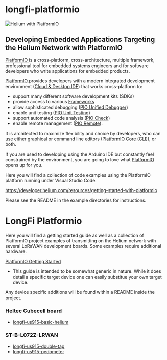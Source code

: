 # longfi-platformio
![Helium with PlatformIO][logo]

[logo]: assets/logo-horizontalblue_bug.png "Helium with PlatformIO"

## Developing Embedded Applications Targeting the Helium Network with PlatformIO

[PlatformIO ](https://platformio.org/)is a cross-platform, cross-architecture, multiple framework, professional tool for embedded systems engineers and for software developers who write applications for embedded products.

[PlatformIO ](https://platformio.org/)provides developers with a modern integrated development environment \([Cloud & Desktop IDE](https://docs.platformio.org/en/latest/integration/ide/index.html#ide)\) that works cross-platform to:
* support many different software development kits \(SDKs\)
* provide access to various [Frameworks](https://docs.platformio.org/en/latest/frameworks/index.html#frameworks)
* allow sophisticated debugging \([PIO Unified Debugger](https://docs.platformio.org/en/latest/plus/debugging.html#piodebug)\)
* enable unit testing \([PIO Unit Testing](https://docs.platformio.org/en/latest/plus/unit-testing.html#unit-testing)\)
* support automated code analysis \([PIO Check](https://docs.platformio.org/en/latest/plus/pio-check.html#piocheck)\)
* enable remote management \([PIO Remote](https://docs.platformio.org/en/latest/plus/pio-remote.html#pioremote)\).

It is architected to maximize flexibility and choice by developers, who can use either graphical or command line editors \([PlatformIO Core \(CLI\)](https://docs.platformio.org/en/latest/core/index.html#piocore)\), or both.

If you are used to developing using the Arduino IDE but constantly feel constrained by the environment, you are going to love what [PlatformIO ](https://platformio.org/)opens up for you.

 
Here you will find a collection of code examples using the PlatformIO platform running under Visual Studio Code. 

https://developer.helium.com/resources/getting-started-with-platformio

Please see the README in the example directories for instructions.

# LongFi Platformio

Here you will find a getting started guide as well as a collection of PlatformIO
 project examples of transmitting on the Helium network with several LoRaWAN development boards. Some examples require additional hardware.

[PlatformIO Getting Started](getting-started.md)
* This guide is intended to be somewhat generic in nature. While it does detail a specific target device one can easily substitue your own target device. 

Any device specific additions will be found within a README inside the project.

### Heltec Cubecell board
* [longfi-us915-basic-helium](Heltec-CubeCell-Board/examples/Helium-basic)

### ST-B-L072Z-LRWAN
* [longfi-us915-double-tap](ST-B-L072Z-LRWAN1/examples/arduino-helium-us915-double-tap/)
* [longfi-us915-pedometer](ST-B-L072Z-LRWAN1/examples/arduino-helium-us915-pedometer/)


